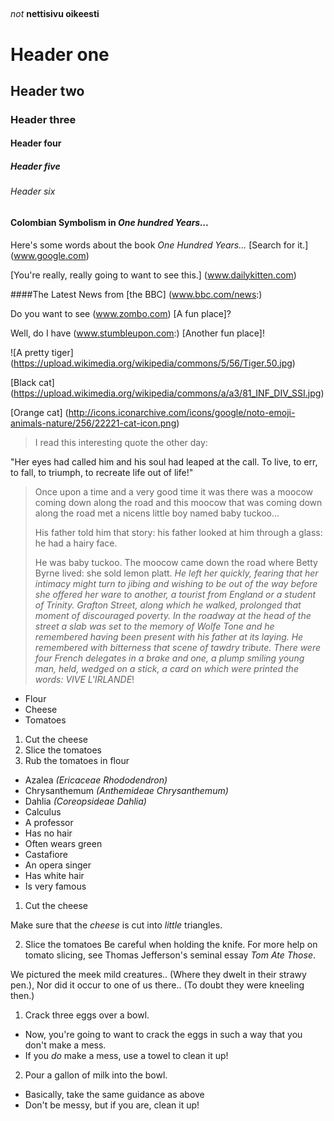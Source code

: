 ## <Eetu Tarvainen>
_not_
**nettisivu oikeesti**
# Header one
 ## Header two
 ### Header three
 #### Header four
 ##### Header five
 ###### Header six
#### Colombian Symbolism in _One hundred Years..._

Here's some words about the book _One Hundred Years..._
[Search for it.] (www.google.com)

[You're really, really going to want to see this.] (www.dailykitten.com)

####The Latest News from [the BBC] (www.bbc.com/news:)


Do you want to see (www.zombo.com) [A fun place]?


Well, do I have (www.stumbleupon.com:) [Another fun place]!

![A pretty tiger] (https://upload.wikimedia.org/wikipedia/commons/5/56/Tiger.50.jpg)


[Black cat] (https://upload.wikimedia.org/wikipedia/commons/a/a3/81_INF_DIV_SSI.jpg)


[Orange cat] (http://icons.iconarchive.com/icons/google/noto-emoji-animals-nature/256/22221-cat-icon.png)


>I read this interesting quote the other day:

"Her eyes had called him and his soul had leaped at the call. To live, to err, to fall, to triumph, to recreate life out of life!"
>Once upon a time and a very good time it was there was a moocow coming down along the road and this moocow that was coming down along the road met a nicens little boy named baby tuckoo...
>
>His father told him that story: his father looked at him through a glass: he had a hairy face.
>
>He was baby tuckoo. The moocow came down the road where Betty Byrne lived: she sold lemon platt.
>_He left her quickly, fearing that her intimacy might turn to jibing and wishing to be out of the way before she offered her ware to another, a tourist from England or a student of Trinity. Grafton Street, along which he walked, prolonged that moment of discouraged poverty. In the roadway at the head of the street a slab was set to the memory of Wolfe Tone and he remembered having been present with his father at its laying. He remembered with bitterness that scene of tawdry tribute. There were four French delegates in a brake and one, a plump smiling young man, held, wedged on a stick, a card on which were printed the words: VIVE L'IRLANDE_!
* Flour
* Cheese
* Tomatoes
1. Cut the cheese
2. Slice the tomatoes
3. Rub the tomatoes in flour
* Azalea _(Ericaceae Rhododendron)_
* Chrysanthemum _(Anthemideae Chrysanthemum)_
* Dahlia _(Coreopsideae Dahlia)_
* Calculus
 *  A professor
 *  Has no hair 
 *  Often wears green
* Castafiore 
 * An opera singer
 * Has white hair 
 * Is very famous
 1. Cut the cheese
   
Make sure that the _cheese_ is cut into _little_ triangles.

2. Slice the tomatoes
     Be careful when holding the knife.
     For more help on tomato slicing, see Thomas Jefferson's seminal essay _Tom Ate Those_.
     
We pictured the meek mild creatures.. (Where
they dwelt in their strawy pen.),
Nor did it occur to one of us there..
(To doubt they were kneeling then.)
1. Crack three eggs over a bowl.
 * Now, you're going to want to crack the eggs in such a way that you don't make a mess.
 * If you _do_ make a mess, use a towel to clean it up!

2. Pour a gallon of milk into the bowl.

 * Basically, take the same guidance as above 
 * Don't be messy, but if you are, clean it up!
